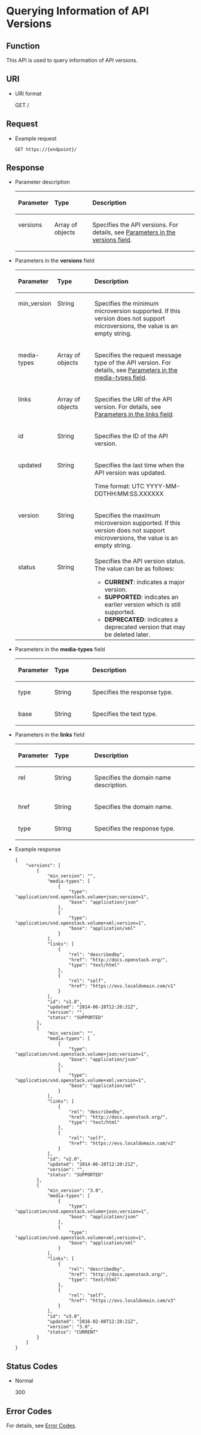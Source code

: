 # Querying Information of API Versions<a name="evs_04_0020"></a>

## Function<a name="section19390540"></a>

This API is used to query information of API versions.

## URI<a name="section40297137"></a>

-   URI format

    GET /


## Request<a name="section27129916"></a>

-   Example request

    ```
    GET https://{endpoint}/
    ```


## Response<a name="section42842654"></a>

-   Parameter description

    <a name="table1244631181217"></a>
    <table><thead align="left"><tr id="row644717114128"><th class="cellrowborder" valign="top" width="20%" id="mcps1.1.4.1.1"><p id="p1044711171210"><a name="p1044711171210"></a><a name="p1044711171210"></a>Parameter</p>
    </th>
    <th class="cellrowborder" valign="top" width="21.21%" id="mcps1.1.4.1.2"><p id="p1844716114129"><a name="p1844716114129"></a><a name="p1844716114129"></a>Type</p>
    </th>
    <th class="cellrowborder" valign="top" width="58.79%" id="mcps1.1.4.1.3"><p id="p4447510123"><a name="p4447510123"></a><a name="p4447510123"></a>Description</p>
    </th>
    </tr>
    </thead>
    <tbody><tr id="row1244711120123"><td class="cellrowborder" valign="top" width="20%" headers="mcps1.1.4.1.1 "><p id="p1744719113124"><a name="p1744719113124"></a><a name="p1744719113124"></a>versions</p>
    </td>
    <td class="cellrowborder" valign="top" width="21.21%" headers="mcps1.1.4.1.2 "><p id="p74479101218"><a name="p74479101218"></a><a name="p74479101218"></a>Array of objects</p>
    </td>
    <td class="cellrowborder" valign="top" width="58.79%" headers="mcps1.1.4.1.3 "><p id="p1144717181219"><a name="p1144717181219"></a><a name="p1144717181219"></a>Specifies the API versions. For details, see <a href="#li8787321201856">Parameters in the versions field</a>.</p>
    </td>
    </tr>
    </tbody>
    </table>

-   <a name="li8787321201856"></a>Parameters in the  **versions**  field

    <a name="table49541177222812"></a>
    <table><thead align="left"><tr id="row31307356222812"><th class="cellrowborder" valign="top" width="20%" id="mcps1.1.4.1.1"><p id="p52867918222812"><a name="p52867918222812"></a><a name="p52867918222812"></a>Parameter</p>
    </th>
    <th class="cellrowborder" valign="top" width="21.18%" id="mcps1.1.4.1.2"><p id="p54442989222812"><a name="p54442989222812"></a><a name="p54442989222812"></a>Type</p>
    </th>
    <th class="cellrowborder" valign="top" width="58.81999999999999%" id="mcps1.1.4.1.3"><p id="p47079504222812"><a name="p47079504222812"></a><a name="p47079504222812"></a>Description</p>
    </th>
    </tr>
    </thead>
    <tbody><tr id="row49897554222812"><td class="cellrowborder" valign="top" width="20%" headers="mcps1.1.4.1.1 "><p id="p31318845143243"><a name="p31318845143243"></a><a name="p31318845143243"></a>min_version</p>
    </td>
    <td class="cellrowborder" valign="top" width="21.18%" headers="mcps1.1.4.1.2 "><p id="p53798498143243"><a name="p53798498143243"></a><a name="p53798498143243"></a>String</p>
    </td>
    <td class="cellrowborder" valign="top" width="58.81999999999999%" headers="mcps1.1.4.1.3 "><p id="p46434022143243"><a name="p46434022143243"></a><a name="p46434022143243"></a>Specifies the minimum microversion supported. If this version does not support microversions, the value is an empty string.</p>
    </td>
    </tr>
    <tr id="row15692876222812"><td class="cellrowborder" valign="top" width="20%" headers="mcps1.1.4.1.1 "><p id="p27535301143243"><a name="p27535301143243"></a><a name="p27535301143243"></a>media-types</p>
    </td>
    <td class="cellrowborder" valign="top" width="21.18%" headers="mcps1.1.4.1.2 "><p id="p15766871143243"><a name="p15766871143243"></a><a name="p15766871143243"></a>Array of objects</p>
    </td>
    <td class="cellrowborder" valign="top" width="58.81999999999999%" headers="mcps1.1.4.1.3 "><p id="p31685730143243"><a name="p31685730143243"></a><a name="p31685730143243"></a>Specifies the request message type of the API version. For details, see <a href="#li16162726152446">Parameters in the media-types field</a>.</p>
    </td>
    </tr>
    <tr id="row54402779222812"><td class="cellrowborder" valign="top" width="20%" headers="mcps1.1.4.1.1 "><p id="p13448319143243"><a name="p13448319143243"></a><a name="p13448319143243"></a>links</p>
    </td>
    <td class="cellrowborder" valign="top" width="21.18%" headers="mcps1.1.4.1.2 "><p id="p3173993219137"><a name="p3173993219137"></a><a name="p3173993219137"></a>Array of objects</p>
    </td>
    <td class="cellrowborder" valign="top" width="58.81999999999999%" headers="mcps1.1.4.1.3 "><p id="p28790367143243"><a name="p28790367143243"></a><a name="p28790367143243"></a>Specifies the URI of the API version. For details, see <a href="#li2542907152450">Parameters in the links field</a>.</p>
    </td>
    </tr>
    <tr id="row23073040222812"><td class="cellrowborder" valign="top" width="20%" headers="mcps1.1.4.1.1 "><p id="p50212078143243"><a name="p50212078143243"></a><a name="p50212078143243"></a>id</p>
    </td>
    <td class="cellrowborder" valign="top" width="21.18%" headers="mcps1.1.4.1.2 "><p id="p40646554143243"><a name="p40646554143243"></a><a name="p40646554143243"></a>String</p>
    </td>
    <td class="cellrowborder" valign="top" width="58.81999999999999%" headers="mcps1.1.4.1.3 "><p id="p58524749143243"><a name="p58524749143243"></a><a name="p58524749143243"></a>Specifies the ID of the API version.</p>
    </td>
    </tr>
    <tr id="row52652485222812"><td class="cellrowborder" valign="top" width="20%" headers="mcps1.1.4.1.1 "><p id="p50414043143243"><a name="p50414043143243"></a><a name="p50414043143243"></a>updated</p>
    </td>
    <td class="cellrowborder" valign="top" width="21.18%" headers="mcps1.1.4.1.2 "><p id="p57005649143243"><a name="p57005649143243"></a><a name="p57005649143243"></a>String</p>
    </td>
    <td class="cellrowborder" valign="top" width="58.81999999999999%" headers="mcps1.1.4.1.3 "><p id="p16367207143243"><a name="p16367207143243"></a><a name="p16367207143243"></a>Specifies the last time when the API version was updated.</p>
    <p id="p2841328201815"><a name="p2841328201815"></a><a name="p2841328201815"></a><span id="text11514509197"><a name="text11514509197"></a><a name="text11514509197"></a>Time format: UTC YYYY-MM-DDTHH:MM:SS.XXXXXX</span></p>
    </td>
    </tr>
    <tr id="row2625553314335"><td class="cellrowborder" valign="top" width="20%" headers="mcps1.1.4.1.1 "><p id="p35634222143315"><a name="p35634222143315"></a><a name="p35634222143315"></a>version</p>
    </td>
    <td class="cellrowborder" valign="top" width="21.18%" headers="mcps1.1.4.1.2 "><p id="p690833143315"><a name="p690833143315"></a><a name="p690833143315"></a>String</p>
    </td>
    <td class="cellrowborder" valign="top" width="58.81999999999999%" headers="mcps1.1.4.1.3 "><p id="p36267691143315"><a name="p36267691143315"></a><a name="p36267691143315"></a>Specifies the maximum microversion supported. If this version does not support microversions, the value is an empty string.</p>
    </td>
    </tr>
    <tr id="row3428178414338"><td class="cellrowborder" valign="top" width="20%" headers="mcps1.1.4.1.1 "><p id="p65363382143315"><a name="p65363382143315"></a><a name="p65363382143315"></a>status</p>
    </td>
    <td class="cellrowborder" valign="top" width="21.18%" headers="mcps1.1.4.1.2 "><p id="p59942555143315"><a name="p59942555143315"></a><a name="p59942555143315"></a>String</p>
    </td>
    <td class="cellrowborder" valign="top" width="58.81999999999999%" headers="mcps1.1.4.1.3 "><div class="p" id="p25161763143315"><a name="p25161763143315"></a><a name="p25161763143315"></a>Specifies the API version status. The value can be as follows:<a name="ul52099355205"></a><a name="ul52099355205"></a><ul id="ul52099355205"><li><strong id="b9283195613329"><a name="b9283195613329"></a><a name="b9283195613329"></a>CURRENT</strong>: indicates a major version.</li><li><strong id="b8470857123214"><a name="b8470857123214"></a><a name="b8470857123214"></a>SUPPORTED</strong>: indicates an earlier version which is still supported.</li><li><strong id="b1447319585329"><a name="b1447319585329"></a><a name="b1447319585329"></a>DEPRECATED</strong>: indicates a deprecated version that may be deleted later.</li></ul>
    </div>
    </td>
    </tr>
    </tbody>
    </table>

-   <a name="li16162726152446"></a>Parameters in the  **media-types**  field

    <a name="table1723912303523"></a>
    <table><thead align="left"><tr id="row1572605203523"><th class="cellrowborder" valign="top" width="20%" id="mcps1.1.4.1.1"><p id="p4956457303630"><a name="p4956457303630"></a><a name="p4956457303630"></a>Parameter</p>
    </th>
    <th class="cellrowborder" valign="top" width="21.18%" id="mcps1.1.4.1.2"><p id="p5530748603630"><a name="p5530748603630"></a><a name="p5530748603630"></a>Type</p>
    </th>
    <th class="cellrowborder" valign="top" width="58.81999999999999%" id="mcps1.1.4.1.3"><p id="p1479139303630"><a name="p1479139303630"></a><a name="p1479139303630"></a>Description</p>
    </th>
    </tr>
    </thead>
    <tbody><tr id="row4241971403523"><td class="cellrowborder" valign="top" width="20%" headers="mcps1.1.4.1.1 "><p id="p1344484103523"><a name="p1344484103523"></a><a name="p1344484103523"></a>type</p>
    </td>
    <td class="cellrowborder" valign="top" width="21.18%" headers="mcps1.1.4.1.2 "><p id="p1529029903523"><a name="p1529029903523"></a><a name="p1529029903523"></a>String</p>
    </td>
    <td class="cellrowborder" valign="top" width="58.81999999999999%" headers="mcps1.1.4.1.3 "><p id="p5901344603523"><a name="p5901344603523"></a><a name="p5901344603523"></a>Specifies the response type.</p>
    </td>
    </tr>
    <tr id="row6135897003523"><td class="cellrowborder" valign="top" width="20%" headers="mcps1.1.4.1.1 "><p id="p402067503523"><a name="p402067503523"></a><a name="p402067503523"></a>base</p>
    </td>
    <td class="cellrowborder" valign="top" width="21.18%" headers="mcps1.1.4.1.2 "><p id="p5723929303523"><a name="p5723929303523"></a><a name="p5723929303523"></a>String</p>
    </td>
    <td class="cellrowborder" valign="top" width="58.81999999999999%" headers="mcps1.1.4.1.3 "><p id="p580387503523"><a name="p580387503523"></a><a name="p580387503523"></a>Specifies the text type.</p>
    </td>
    </tr>
    </tbody>
    </table>


-   <a name="li2542907152450"></a>Parameters in the  **links**  field

    <a name="table35183803523"></a>
    <table><thead align="left"><tr id="row1099838503523"><th class="cellrowborder" valign="top" width="20%" id="mcps1.1.4.1.1"><p id="p1845402603523"><a name="p1845402603523"></a><a name="p1845402603523"></a>Parameter</p>
    </th>
    <th class="cellrowborder" valign="top" width="22.35%" id="mcps1.1.4.1.2"><p id="p1838114303523"><a name="p1838114303523"></a><a name="p1838114303523"></a>Type</p>
    </th>
    <th class="cellrowborder" valign="top" width="57.65%" id="mcps1.1.4.1.3"><p id="p405534303523"><a name="p405534303523"></a><a name="p405534303523"></a>Description</p>
    </th>
    </tr>
    </thead>
    <tbody><tr id="row3649809103523"><td class="cellrowborder" valign="top" width="20%" headers="mcps1.1.4.1.1 "><p id="p355541903523"><a name="p355541903523"></a><a name="p355541903523"></a>rel</p>
    </td>
    <td class="cellrowborder" valign="top" width="22.35%" headers="mcps1.1.4.1.2 "><p id="p1955354003523"><a name="p1955354003523"></a><a name="p1955354003523"></a>String</p>
    </td>
    <td class="cellrowborder" valign="top" width="57.65%" headers="mcps1.1.4.1.3 "><p id="p4573756603523"><a name="p4573756603523"></a><a name="p4573756603523"></a>Specifies the domain name description.</p>
    </td>
    </tr>
    <tr id="row898491303523"><td class="cellrowborder" valign="top" width="20%" headers="mcps1.1.4.1.1 "><p id="p5668937803523"><a name="p5668937803523"></a><a name="p5668937803523"></a>href</p>
    </td>
    <td class="cellrowborder" valign="top" width="22.35%" headers="mcps1.1.4.1.2 "><p id="p2843694403523"><a name="p2843694403523"></a><a name="p2843694403523"></a>String</p>
    </td>
    <td class="cellrowborder" valign="top" width="57.65%" headers="mcps1.1.4.1.3 "><p id="p1215177703523"><a name="p1215177703523"></a><a name="p1215177703523"></a>Specifies the domain name.</p>
    </td>
    </tr>
    <tr id="row4225713203523"><td class="cellrowborder" valign="top" width="20%" headers="mcps1.1.4.1.1 "><p id="p27570503523"><a name="p27570503523"></a><a name="p27570503523"></a>type</p>
    </td>
    <td class="cellrowborder" valign="top" width="22.35%" headers="mcps1.1.4.1.2 "><p id="p2233213403523"><a name="p2233213403523"></a><a name="p2233213403523"></a>String</p>
    </td>
    <td class="cellrowborder" valign="top" width="57.65%" headers="mcps1.1.4.1.3 "><p id="p2248281703523"><a name="p2248281703523"></a><a name="p2248281703523"></a>Specifies the response type.</p>
    </td>
    </tr>
    </tbody>
    </table>


-   Example response

    ```
    {
        "versions": [
            {
                "min_version": "", 
                "media-types": [
                    {
                        "type": "application/vnd.openstack.volume+json;version=1", 
                        "base": "application/json"
                    }, 
                    {
                        "type": "application/vnd.openstack.volume+xml;version=1", 
                        "base": "application/xml"
                    }
                ], 
                "links": [
                    {
                        "rel": "describedby", 
                        "href": "http://docs.openstack.org/", 
                        "type": "text/html"
                    }, 
                    {
                        "rel": "self", 
                        "href": "https://evs.localdomain.com/v1"
                    }
                ], 
                "id": "v1.0", 
                "updated": "2014-06-28T12:20:21Z", 
                "version": "", 
                "status": "SUPPORTED"
            }, 
            {
                "min_version": "", 
                "media-types": [
                    {
                        "type": "application/vnd.openstack.volume+json;version=1", 
                        "base": "application/json"
                    }, 
                    {
                        "type": "application/vnd.openstack.volume+xml;version=1", 
                        "base": "application/xml"
                    }
                ], 
                "links": [
                    {
                        "rel": "describedby", 
                        "href": "http://docs.openstack.org/", 
                        "type": "text/html"
                    }, 
                    {
                        "rel": "self", 
                        "href": "https://evs.localdomain.com/v2"
                    }
                ], 
                "id": "v2.0", 
                "updated": "2014-06-28T12:20:21Z", 
                "version": "", 
                "status": "SUPPORTED"
            }, 
            {
                "min_version": "3.0", 
                "media-types": [
                    {
                        "type": "application/vnd.openstack.volume+json;version=1", 
                        "base": "application/json"
                    }, 
                    {
                        "type": "application/vnd.openstack.volume+xml;version=1", 
                        "base": "application/xml"
                    }
                ], 
                "links": [
                    {
                        "rel": "describedby", 
                        "href": "http://docs.openstack.org/", 
                        "type": "text/html"
                    }, 
                    {
                        "rel": "self", 
                        "href": "https://evs.localdomain.com/v3"
                    }
                ], 
                "id": "v3.0", 
                "updated": "2016-02-08T12:20:21Z", 
                "version": "3.0", 
                "status": "CURRENT"
            }
        ]
    }
    ```


## Status Codes<a name="section50039568"></a>

-   Normal

    300


## Error Codes<a name="section431317151242"></a>

For details, see  [Error Codes](error-codes.md).

